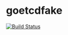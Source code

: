 # goetcdfake
[![Build Status](https://travis-ci.org/tunglam14/goetcdfake.svg?branch=master)](https://travis-ci.org/tunglam14/goetcdfake)
